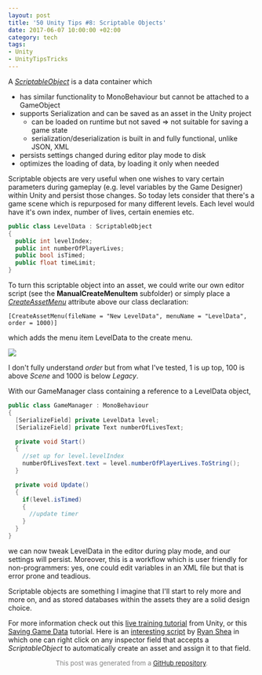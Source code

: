 ```yaml
---
layout: post
title: '50 Unity Tips #8: Scriptable Objects'
date: 2017-06-07 10:00:00 +02:00
category: tech
tags:
- Unity
- UnityTipsTricks
---
```


A [*ScriptableObject*](https://docs.unity3d.com/ScriptReference/ScriptableObject.html) is a data container which
- has similar functionality to MonoBehaviour but cannot be attached to a GameObject
- supports Serialization and can be saved as an asset in the Unity project
   - can be loaded on runtime but not saved => not suitable for saving a game state
   - serialization/deserialization is built in and fully functional, unlike JSON, XML
- persists settings changed during editor play mode to disk
- optimizes the loading of data, by loading it only when needed

Scriptable objects are very useful when one wishes to vary certain parameters during gameplay (e.g. level variables by the Game Designer) within Unity and persist those changes. So today lets consider that there's a game scene which is repurposed for many different levels. Each level would have it's own index, number of lives, certain enemies etc.

```C#
public class LevelData : ScriptableObject
{
  public int levelIndex;
  public int numberOfPlayerLives;
  public bool isTimed;
  public float timeLimit;
}
```

To turn this scriptable object into an asset, we could write our own editor script (see the **ManualCreateMenuItem** subfolder) or simply place a [*CreateAssetMenu*](https://docs.unity3d.com/ScriptReference/CreateAssetMenuAttribute.html) attribute above our class declaration:

```
[CreateAssetMenu(fileName = "New LevelData", menuName = "LevelData", order = 1000)]
```

which adds the menu item LevelData to the create menu.

![](https://raw.githubusercontent.com/defuncart/50-unity-tips/master/%2308-ScriptableObjects/images/scriptableObjects1.png)

I don't fully understand *order* but from what I've tested, 1 is up top, 100 is above *Scene* and 1000 is below *Legacy*.

With our GameManager class containing a reference to a LevelData object,

```C#
public class GameManager : MonoBehaviour
{
  [SerializeField] private LevelData level;
  [SerializeField] private Text numberOfLivesText;

  private void Start()
  {
    //set up for level.levelIndex
    numberOfLivesText.text = level.numberOfPlayerLives.ToString();
  }

  private void Update()
  {
    if(level.isTimed)
    {
      //update timer
    }
  }
}
```

we can now tweak LevelData in the editor during play mode, and our settings will persist. Moreover, this is a workflow which is user friendly for non-programmers: yes, one could edit variables in an XML file but that is error prone and teadious.

Scriptable objects are something I imagine that I'll start to rely more and more on, and as stored databases within the assets they are a solid design choice.

For more information check out this [live training tutorial](https://unity3d.com/learn/tutorials/modules/beginner/live-training-archive/scriptable-objects) from Unity, or this [Saving Game Data](https://www.youtube.com/watch?v=ItZbTYO0Mnw) tutorial. Here is an [interesting script](https://gist.github.com/PachowStudios/2be3d01df2edcdf69116) by [Ryan Shea](https://github.com/PachowStudios) in which one can right click on any inspector field that accepts a *ScriptableObject* to automatically create an asset and assign it to that field.

<p align="center"><font size="-1" color="#828282">This post was generated from a <a href="https://github.com/defuncart/50-unity-tips/tree/master/%2308-ScriptableObjects">GitHub repository</a>.</font></p>
